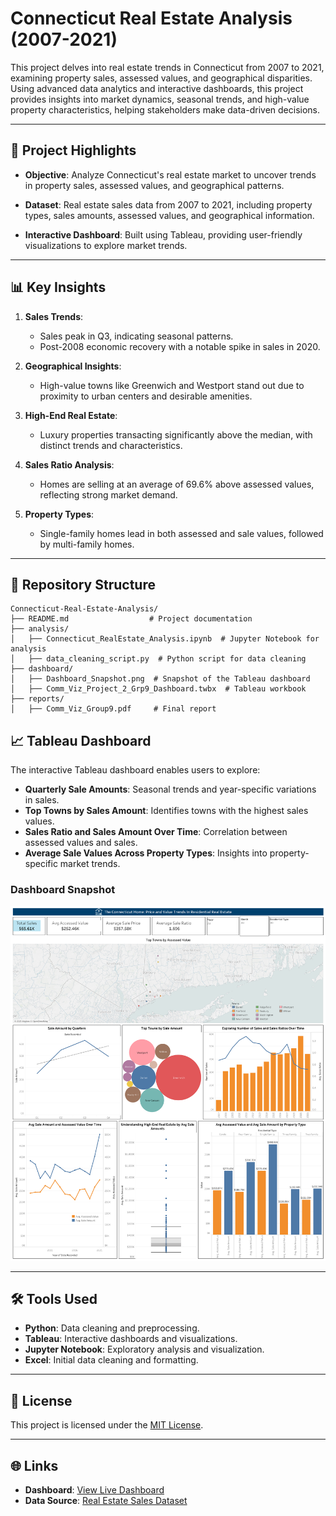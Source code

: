 # Connecticut Real Estate Analysis (2007-2021)

This project delves into real estate trends in Connecticut from 2007 to 2021, examining property sales, assessed values, and geographical disparities. Using advanced data analytics and interactive dashboards, this project provides insights into market dynamics, seasonal trends, and high-value property characteristics, helping stakeholders make data-driven decisions.

---

## 🚀 Project Highlights

- **Objective**: 
  Analyze Connecticut's real estate market to uncover trends in property sales, assessed values, and geographical patterns.
  
- **Dataset**: 
  Real estate sales data from 2007 to 2021, including property types, sales amounts, assessed values, and geographical information.

- **Interactive Dashboard**: 
  Built using Tableau, providing user-friendly visualizations to explore market trends.

---

## 📊 Key Insights

1. **Sales Trends**:
   - Sales peak in Q3, indicating seasonal patterns.
   - Post-2008 economic recovery with a notable spike in sales in 2020.

2. **Geographical Insights**:
   - High-value towns like Greenwich and Westport stand out due to proximity to urban centers and desirable amenities.

3. **High-End Real Estate**:
   - Luxury properties transacting significantly above the median, with distinct trends and characteristics.

4. **Sales Ratio Analysis**:
   - Homes are selling at an average of 69.6% above assessed values, reflecting strong market demand.

5. **Property Types**:
   - Single-family homes lead in both assessed and sale values, followed by multi-family homes.

---

## 📂 Repository Structure

```plaintext
Connecticut-Real-Estate-Analysis/
├── README.md                  # Project documentation
├── analysis/
│   ├── Connecticut_RealEstate_Analysis.ipynb  # Jupyter Notebook for analysis
│   ├── data_cleaning_script.py  # Python script for data cleaning
├── dashboard/
│   ├── Dashboard_Snapshot.png  # Snapshot of the Tableau dashboard
│   ├── Comm_Viz_Project_2_Grp9_Dashboard.twbx  # Tableau workbook
├── reports/
│   ├── Comm_Viz_Group9.pdf     # Final report
```
## 📈 Tableau Dashboard

The interactive Tableau dashboard enables users to explore:
- **Quarterly Sale Amounts**: Seasonal trends and year-specific variations in sales.
- **Top Towns by Sales Amount**: Identifies towns with the highest sales values.
- **Sales Ratio and Sales Amount Over Time**: Correlation between assessed values and sales.
- **Average Sale Values Across Property Types**: Insights into property-specific market trends.

### Dashboard Snapshot
![Dashboard Snapshot](dashboard/Dashboard%201.png)

---

## 🛠️ Tools Used

- **Python**: Data cleaning and preprocessing.
- **Tableau**: Interactive dashboards and visualizations.
- **Jupyter Notebook**: Exploratory analysis and visualization.
- **Excel**: Initial data cleaning and formatting.

---

## 📜 License

This project is licensed under the [MIT License](LICENSE).

---



## 🌐 Links

- **Dashboard**: [View Live Dashboard](https://public.tableau.com/app/profile/shubhang.yadav.sandaveni/viz/ConnecticutResidentialRealEstateTrends/Dashboard1)
- **Data Source**: [Real Estate Sales Dataset](https://catalog.data.gov/dataset/real-estate-sales-2001-2018)




